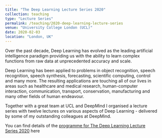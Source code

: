 ```yaml
---
title: "The Deep Learning Lecture Series 2020"
collection: teaching
type: "Lecture Series"
permalink: /teaching/2020-deep-learning-lecture-series
venue: "University College London (UCL)"
date: 2020-02-03
location: "London, UK"
---
```

Over the past decade, Deep Learning has evolved as the leading artificial intelligence paradigm providing us with the ability to learn complex functions from raw data at unprecedented accuracy and scale.

Deep Learning has been applied to problems in object recognition, speech recognition, speech synthesis, forecasting, scientific computing, control and many more. The resulting applications are touching all of our lives in areas such as healthcare and medical research, human-computer interaction, communication, transport, conservation, manufacturing and many other fields of human endeavour. 

Together with a great team at UCL and DeepMind I organised a lecture series with twelve lectures on various aspects of Deep Learning - delivered by some of my outstanding colleagues at DeepMind.

You can find details of the [programme for The Deep Learning Lecture Series 2020](https://deepmind.com/learning-resources/deep-learning-lecture-series-2020) here
